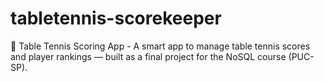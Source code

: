 # tabletennis-scorekeeper
 🏓  Table Tennis Scoring App - A smart app to manage table tennis scores and player rankings — built as a final project for the NoSQL course (PUC-SP).
